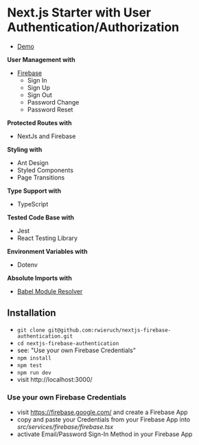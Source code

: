 # Next.js Starter with User Authentication/Authorization

- [Demo](https://courses.robinwieruch.de/)

**User Management with**

- [Firebase](https://www.robinwieruch.de/complete-firebase-authentication-react-tutorial)
  - Sign In
  - Sign Up
  - Sign Out
  - Password Change
  - Password Reset

**Protected Routes with**

- NextJs and Firebase

**Styling with**

- Ant Design
- Styled Components
- Page Transitions

**Type Support with**

- TypeScript

**Tested Code Base with**

- Jest
- React Testing Library

**Environment Variables with**

- Dotenv

**Absolute Imports with**

- [Babel Module Resolver](https://www.robinwieruch.de/babel-module-resolver/)

## Installation

- `git clone git@github.com:rwieruch/nextjs-firebase-authentication.git`
- `cd nextjs-firebase-authentication`
- see: "Use your own Firebase Credentials"
- `npm install`
- `npm test`
- `npm run dev`
- visit http://localhost:3000/

### Use your own Firebase Credentials

- visit https://firebase.google.com/ and create a Firebase App
- copy and paste your Credentials from your Firebase App into _src/services/firebase/firebase.tsx_
- activate Email/Password Sign-In Method in your Firebase App
